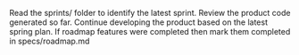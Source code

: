 Read the sprints/ folder to identify the latest sprint. Review the product code generated so far. Continue developing the product based on the latest spring plan. If roadmap features were completed then mark them completed in specs/roadmap.md
